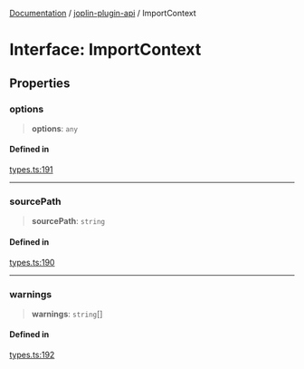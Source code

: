[Documentation](../../packages.md) / [joplin-plugin-api](../index.md) / ImportContext

# Interface: ImportContext

## Properties

### options

> **options**: `any`

#### Defined in

[types.ts:191](https://github.com/rxliuli/joplin-utils/blob/a3a4c55f9104da0aa8b36da1259d082b810b3d68/packages/joplin-plugin-api/src/types.ts#L191)

---

### sourcePath

> **sourcePath**: `string`

#### Defined in

[types.ts:190](https://github.com/rxliuli/joplin-utils/blob/a3a4c55f9104da0aa8b36da1259d082b810b3d68/packages/joplin-plugin-api/src/types.ts#L190)

---

### warnings

> **warnings**: `string`[]

#### Defined in

[types.ts:192](https://github.com/rxliuli/joplin-utils/blob/a3a4c55f9104da0aa8b36da1259d082b810b3d68/packages/joplin-plugin-api/src/types.ts#L192)
